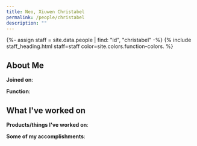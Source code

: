 ```yaml
---
title: Neo, Xiuwen Christabel
permalink: /people/christabel
description: ""
---
```


{%- assign staff = site.data.people | find: "id", "christabel" -%}
{% include staff_heading.html staff=staff color=site.colors.function-colors. %}

## About Me

**Joined on**: 

**Function**: 

## What I've worked on

**Products/things I've worked on**:


**Some of my accomplishments**:

